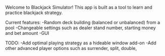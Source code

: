 Welcome to Blackjack Simulator! This app is built as a tool to learn and practice blackjack strategy.

Current features:
  -Random deck building (balanced or unbalanced) from a pool
  -Changeable settings such as dealer stand number, starting money and bet amount
  -GUI


TODO:
  -Add optimal playing strategy as a hideable window add-on
  -Add other advanced player options such as surrender, split, double, 
